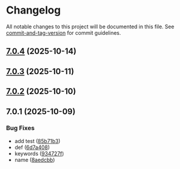 # Changelog

All notable changes to this project will be documented in this file. See [commit-and-tag-version](https://github.com/absolute-version/commit-and-tag-version) for commit guidelines.

## [7.0.4](https://github.com/Cap-go/capacitor-video-player/compare/7.0.3...7.0.4) (2025-10-14)

## [7.0.3](https://github.com/Cap-go/capacitor-video-player/compare/7.0.2...7.0.3) (2025-10-11)

## [7.0.2](https://github.com/Cap-go/capacitor-video-player/compare/7.0.1...7.0.2) (2025-10-10)

## 7.0.1 (2025-10-09)


### Bug Fixes

* add test ([85b71b3](https://github.com/Cap-go/capacitor-video-player/commit/85b71b37446df89716ace768158711ce18cf327d))
* def ([6d7a408](https://github.com/Cap-go/capacitor-video-player/commit/6d7a408733738d89a0eae6fd04965ec4429e6850))
* keywords ([934727f](https://github.com/Cap-go/capacitor-video-player/commit/934727f52cce3ebafc6b60de0f83c5e19034c81b))
* name ([8aedcbb](https://github.com/Cap-go/capacitor-video-player/commit/8aedcbb318cf0c6b217b46bed190f131b405d881))
